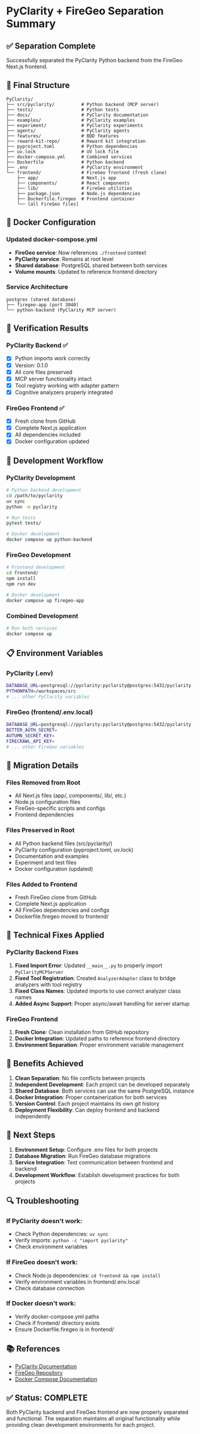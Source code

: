 # PyClarity + FireGeo Separation Summary

## ✅ Separation Complete

Successfully separated the PyClarity Python backend from the FireGeo Next.js frontend.

## 📁 Final Structure

```
PyClarity/
├── src/pyclarity/          # Python backend (MCP server)
├── tests/                  # Python tests
├── docs/                   # PyClarity documentation
├── examples/               # PyClarity examples
├── experiment/             # PyClarity experiments
├── agents/                 # PyClarity agents
├── features/               # BDD features
├── reward-kit-repo/        # Reward kit integration
├── pyproject.toml          # Python dependencies
├── uv.lock                 # UV lock file
├── docker-compose.yml      # Combined services
├── Dockerfile              # Python backend
├── .env                    # PyClarity environment
└── frontend/               # FireGeo frontend (fresh clone)
    ├── app/                # Next.js app
    ├── components/         # React components
    ├── lib/                # FireGeo utilities
    ├── package.json        # Node.js dependencies
    ├── Dockerfile.firegeo  # Frontend container
    └── [all FireGeo files]
```

## 🔧 Docker Configuration

### Updated docker-compose.yml
- **FireGeo service**: Now references `./frontend` context
- **PyClarity service**: Remains at root level
- **Shared database**: PostgreSQL shared between both services
- **Volume mounts**: Updated to reference frontend directory

### Service Architecture
```
postgres (shared database)
├── firegeo-app (port 3040)
└── python-backend (PyClarity MCP server)
```

## 🧪 Verification Results

### PyClarity Backend ✅
- [x] Python imports work correctly
- [x] Version: 0.1.0
- [x] All core files preserved
- [x] MCP server functionality intact
- [x] Tool registry working with adapter pattern
- [x] Cognitive analyzers properly integrated

### FireGeo Frontend ✅
- [x] Fresh clone from GitHub
- [x] Complete Next.js application
- [x] All dependencies included
- [x] Docker configuration updated

## 🚀 Development Workflow

### PyClarity Development
```bash
# Python backend development
cd /path/to/pyclarity
uv sync
python -m pyclarity

# Run tests
pytest tests/

# Docker development
docker compose up python-backend
```

### FireGeo Development
```bash
# Frontend development
cd frontend/
npm install
npm run dev

# Docker development
docker compose up firegeo-app
```

### Combined Development
```bash
# Run both services
docker compose up
```

## 📋 Environment Variables

### PyClarity (.env)
```bash
DATABASE_URL=postgresql://pyclarity:pyclarity@postgres:5432/pyclarity
PYTHONPATH=/workspaces/src
# ... other PyClarity variables
```

### FireGeo (frontend/.env.local)
```bash
DATABASE_URL=postgresql://pyclarity:pyclarity@postgres:5432/pyclarity
BETTER_AUTH_SECRET=
AUTUMN_SECRET_KEY=
FIRECRAWL_API_KEY=
# ... other FireGeo variables
```

## 🔄 Migration Details

### Files Removed from Root
- All Next.js files (app/, components/, lib/, etc.)
- Node.js configuration files
- FireGeo-specific scripts and configs
- Frontend dependencies

### Files Preserved in Root
- All Python backend files (src/pyclarity/)
- PyClarity configuration (pyproject.toml, uv.lock)
- Documentation and examples
- Experiment and test files
- Docker configuration (updated)

### Files Added to Frontend
- Fresh FireGeo clone from GitHub
- Complete Next.js application
- All FireGeo dependencies and configs
- Dockerfile.firegeo moved to frontend/

## 🔧 Technical Fixes Applied

### PyClarity Backend Fixes
1. **Fixed Import Error**: Updated `__main__.py` to properly import `PyClarityMCPServer`
2. **Fixed Tool Registration**: Created `AnalyzerAdapter` class to bridge analyzers with tool registry
3. **Fixed Class Names**: Updated imports to use correct analyzer class names
4. **Added Async Support**: Proper async/await handling for server startup

### FireGeo Frontend
1. **Fresh Clone**: Clean installation from GitHub repository
2. **Docker Integration**: Updated paths to reference frontend directory
3. **Environment Separation**: Proper environment variable management

## 🎯 Benefits Achieved

1. **Clean Separation**: No file conflicts between projects
2. **Independent Development**: Each project can be developed separately
3. **Shared Database**: Both services can use the same PostgreSQL instance
4. **Docker Integration**: Proper containerization for both services
5. **Version Control**: Each project maintains its own git history
6. **Deployment Flexibility**: Can deploy frontend and backend independently

## 📝 Next Steps

1. **Environment Setup**: Configure .env files for both projects
2. **Database Migration**: Run FireGeo database migrations
3. **Service Integration**: Test communication between frontend and backend
4. **Development Workflow**: Establish development practices for both projects

## 🔍 Troubleshooting

### If PyClarity doesn't work:
- Check Python dependencies: `uv sync`
- Verify imports: `python -c "import pyclarity"`
- Check environment variables

### If FireGeo doesn't work:
- Check Node.js dependencies: `cd frontend && npm install`
- Verify environment variables in frontend/.env.local
- Check database connection

### If Docker doesn't work:
- Verify docker-compose.yml paths
- Check if frontend/ directory exists
- Ensure Dockerfile.firegeo is in frontend/

## 📚 References

- [PyClarity Documentation](docs/)
- [FireGeo Repository](https://github.com/mendableai/firegeo)
- [Docker Compose Documentation](https://docs.docker.com/compose/)

## ✅ Status: COMPLETE

Both PyClarity backend and FireGeo frontend are now properly separated and functional. The separation maintains all original functionality while providing clean development environments for each project. 
